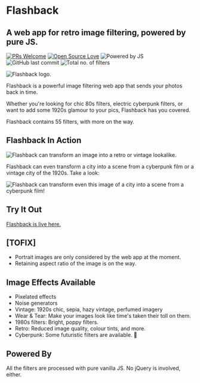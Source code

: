 # Flashback
## A web app for retro image filtering, powered by pure JS. 
[![PRs Welcome](https://img.shields.io/badge/PRs-welcome-brightgreen.svg?style=flat-square)](http://makeapullrequest.com) 
[![Open Source Love](https://badges.frapsoft.com/os/v1/open-source.png?v=103)](https://github.com/ellerbrock/open-source-badges/)
![Powered by JS](https://img.shields.io/badge/powered%20by-JS-yellow.svg)
![GitHub last commit](https://img.shields.io/github/last-commit/google/skia.svg)
![Total no. of filters](https://img.shields.io/badge/total%20filters-55-blue.svg)

![Flashback logo.](https://github.com/silvia-odwyer/flashback/blob/master/media/logo-waves.gif "Flashback logo.")


Flashback is a powerful image filtering web app that sends your photos back in time. 

Whether you're looking for chic 80s filters, electric cyberpunk filters, or want to add some 1920s glamour
to your pics, Flashback has you covered.

Flashback contains 55 filters, with more on the way. 

## Flashback In Action
![Flashback can transform an image into a retro or vintage lookalike.](https://github.com/silvia-odwyer/flashback/blob/master/media/flashback-app-3.gif "Flashback can transform an image into a retro or vintage lookalike.")

Flashback can even transform a city into a scene from a cyberpunk film or a vintage city of the 1920s.
Take a look:

![Flashback can transform even this image of a city into a scene from a cyberpunk film!](https://github.com/silvia-odwyer/flashback/blob/master/media/flashback-app-city.gif "Flashback can transform even this image of a city into a scene from a cyberpunk film!")

## Try It Out
[Flashback is live here.](https://silvia-odwyer.github.io/flashback/)

## [TOFIX]
- Portrait images are only considered by the web app at the moment.
- Retaining aspect ratio of the image is on the way.

## Image Effects Available
- Pixelated effects
- Noise generators
- Vintage: 1920s chic, sepia, hazy vintage, perfumed imagery
- Wear & Tear: Make your images look like time's taken their toll on them. 
- 1980s filters: Bright, poppy filters.
- Retro: Reduced image quality, colour tints, and more.
- Cyberpunk: Some futuristic filters are available. :eyes:

## Powered By
All the filters are processed with pure vanilla JS. No jQuery is involved, either.